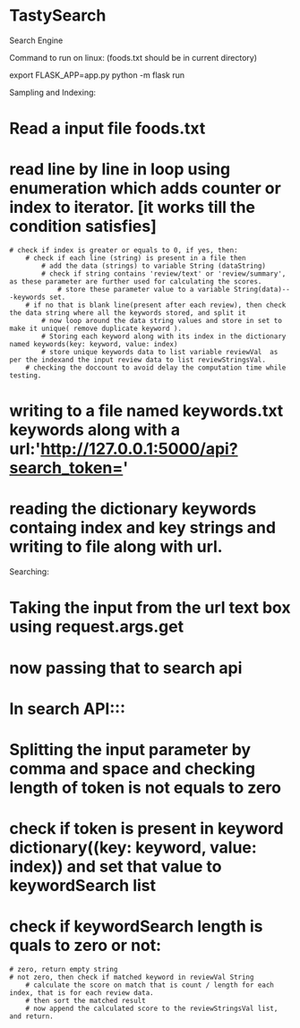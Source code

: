 # TastySearch
Search Engine


Command to run on linux: (foods.txt should be in current directory)

export FLASK_APP=app.py
python -m flask run


Sampling and Indexing:
# Read a input file foods.txt
# read line by line in loop using enumeration which adds counter or index to iterator. [it works till the condition satisfies]
    # check if index is greater or equals to 0, if yes, then:
        # check if each line (string) is present in a file then
            # add the data (strings) to variable String (dataString)
            # check if string contains 'review/text' or 'review/summary', as these parameter are further used for calculating the scores.
                # store these parameter value to a variable String(data)---keywords set.
        # if no that is blank line(present after each review), then check the data string where all the keywords stored, and split it
            # now loop around the data string values and store in set to make it unique( remove duplicate keyword ).
            # Storing each keyword along with its index in the dictionary named keywords(key: keyword, value: index)
            # store unique keywords data to list variable reviewVal  as per the indexand the input review data to list reviewStringsVal.
        # checking the doccount to avoid delay the computation time while testing.


# writing to a file named keywords.txt keywords along with a url:'http://127.0.0.1:5000/api?search_token='
# reading the dictionary keywords containg index and key strings and writing to file along with url.


Searching:
# Taking the input from the url text box using request.args.get
# now passing that to search api

# In search API:::
# Splitting the input parameter by comma and space and checking length of token is not equals to zero
# check if token is present in keyword dictionary((key: keyword, value: index)) and set that value to keywordSearch list
# check if keywordSearch length is quals to zero or not:
	# zero, return empty string
	# not zero, then check if matched keyword in reviewVal String
		# calculate the score on match that is count / length for each index, that is for each review data.
		# then sort the matched result
		# now append the calculated score to the reviewStringsVal list, and return.